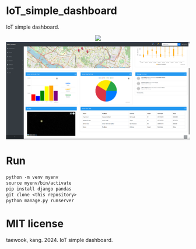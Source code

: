 # IoT_simple_dashboard
IoT simple dashboard.

<center>
  <img src="https://github.com/mac999/IoT_simple_dashboard/blob/main/Animation.gif" width=600/>
</center>

<center>
  <img src="https://github.com/mac999/IoT_simple_dashboard/blob/main/screen.png" width=600/>
</center>

# Run
```
python -m venv myenv
source myenv/bin/activate  
pip install django pandas
git clone <this repository>
python manage.py runserver
```

# MIT license
taewook, kang. 2024. IoT simple dashboard. 

